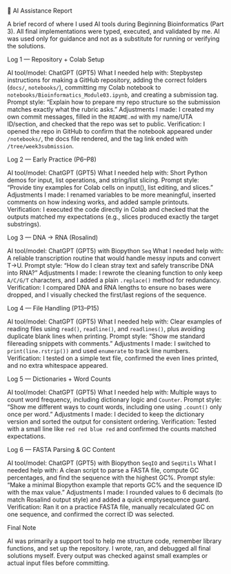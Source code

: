

 📝 AI Assistance Report

A brief record of where I used AI tools during Beginning Bioinformatics (Part 3). All final implementations were typed, executed, and validated by me. AI was used only for guidance and not as a substitute for running or verifying the solutions.


 Log 1 — Repository + Colab Setup

AI tool/model: ChatGPT (GPT5)
What I needed help with: Stepbystep instructions for making a GitHub repository, adding the correct folders (`docs/`, `notebooks/`), committing my Colab notebook to `notebooks/Bioinformatics_Module03.ipynb`, and creating a submission tag.
Prompt style: “Explain how to prepare my repo structure so the submission matches exactly what the rubric asks.”
Adjustments I made: I created my own commit messages, filled in the `README.md` with my name/UTA ID/section, and checked that the repo was set to public.
Verification: I opened the repo in GitHub to confirm that the notebook appeared under `/notebooks/`, the docs file rendered, and the tag link ended with `/tree/week3submission`.



 Log 2 — Early Practice (P6–P8)

AI tool/model: ChatGPT (GPT5)
What I needed help with: Short Python demos for input, list operations, and string/list slicing.
Prompt style: “Provide tiny examples for Colab cells on input(), list editing, and slices.”
Adjustments I made: I renamed variables to be more meaningful, inserted comments on how indexing works, and added sample printouts.
Verification: I executed the code directly in Colab and checked that the outputs matched my expectations (e.g., slices produced exactly the target substrings).



 Log 3 — DNA → RNA (Rosalind)

AI tool/model: ChatGPT (GPT5) with Biopython `Seq`
What I needed help with: A reliable transcription routine that would handle messy inputs and convert T→U.
Prompt style: “How do I clean stray text and safely transcribe DNA into RNA?”
Adjustments I made: I rewrote the cleaning function to only keep `A/C/G/T` characters, and I added a plain `.replace()` method for redundancy.
Verification: I compared DNA and RNA lengths to ensure no bases were dropped, and I visually checked the first/last regions of the sequence.

 Log 4 — File Handling (P13–P15)

AI tool/model: ChatGPT (GPT5)
What I needed help with: Clear examples of reading files using `read()`, `readline()`, and `readlines()`, plus avoiding duplicate blank lines when printing.
Prompt style: “Show me standard filereading snippets with comments.”
Adjustments I made: I switched to `print(line.rstrip())` and used `enumerate` to track line numbers.
Verification: I tested on a simple text file, confirmed the even lines printed, and no extra whitespace appeared.


 Log 5 — Dictionaries + Word Counts

AI tool/model: ChatGPT (GPT5)
What I needed help with: Multiple ways to count word frequency, including dictionary logic and `Counter`.
Prompt style: “Show me different ways to count words, including one using `.count()` only once per word.”
Adjustments I made: I decided to keep the dictionary version and sorted the output for consistent ordering.
Verification: Tested with a small line like `red red blue red` and confirmed the counts matched expectations.



 Log 6 — FASTA Parsing & GC Content

AI tool/model: ChatGPT (GPT5) with Biopython `SeqIO` and `SeqUtils`
What I needed help with: A clean script to parse a FASTA file, compute GC percentages, and find the sequence with the highest GC%.
Prompt style: “Make a minimal Biopython example that reports GC% and the sequence ID with the max value.”
Adjustments I made: I rounded values to 6 decimals (to match Rosalind output style) and added a quick emptysequence guard.
Verification: Ran it on a practice FASTA file, manually recalculated GC on one sequence, and confirmed the correct ID was selected.



 Final Note

AI was primarily a support tool to help me structure code, remember library functions, and set up the repository. I wrote, ran, and debugged all final solutions myself. Every output was checked against small examples or actual input files before committing.

